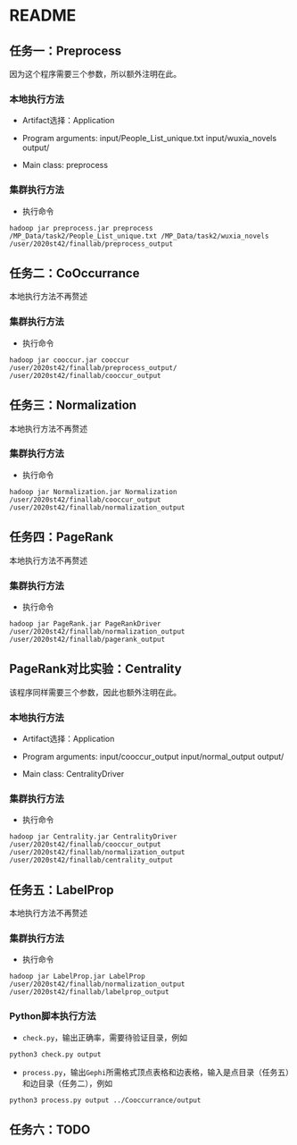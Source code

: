 # README

## 任务一：Preprocess

因为这个程序需要三个参数，所以额外注明在此。

### 本地执行方法

- Artifact选择：Application

- Program arguments: input/People_List_unique.txt input/wuxia_novels output/

- Main class: preprocess

### 集群执行方法

- 执行命令

```shell
hadoop jar preprocess.jar preprocess /MP_Data/task2/People_List_unique.txt /MP_Data/task2/wuxia_novels /user/2020st42/finallab/preprocess_output
```

## 任务二：CoOccurrance

本地执行方法不再赘述

### 集群执行方法

- 执行命令

```shell
hadoop jar cooccur.jar cooccur /user/2020st42/finallab/preprocess_output/ /user/2020st42/finallab/cooccur_output
```

## 任务三：Normalization

本地执行方法不再赘述

### 集群执行方法

- 执行命令

```shell
hadoop jar Normalization.jar Normalization /user/2020st42/finallab/cooccur_output /user/2020st42/finallab/normalization_output
```

## 任务四：PageRank

本地执行方法不再赘述

### 集群执行方法

- 执行命令

```shell
hadoop jar PageRank.jar PageRankDriver /user/2020st42/finallab/normalization_output /user/2020st42/finallab/pagerank_output
```

## PageRank对比实验：Centrality

该程序同样需要三个参数，因此也额外注明在此。

### 本地执行方法

- Artifact选择：Application

- Program arguments: input/cooccur_output input/normal_output output/

- Main class: CentralityDriver

### 集群执行方法

- 执行命令

```shell
hadoop jar Centrality.jar CentralityDriver /user/2020st42/finallab/cooccur_output /user/2020st42/finallab/normalization_output /user/2020st42/finallab/centrality_output
```

## 任务五：LabelProp

本地执行方法不再赘述

### 集群执行方法

- 执行命令

```shell
hadoop jar LabelProp.jar LabelProp /user/2020st42/finallab/normalization_output /user/2020st42/finallab/labelprop_output
```

### Python脚本执行方法

- `check.py`，输出正确率，需要待验证目录，例如

```shell
python3 check.py output
```

- `process.py`，输出`Gephi`所需格式顶点表格和边表格，输入是点目录（任务五）和边目录（任务二），例如

```shell
python3 process.py output ../Cooccurrance/output
```

## 任务六：TODO
